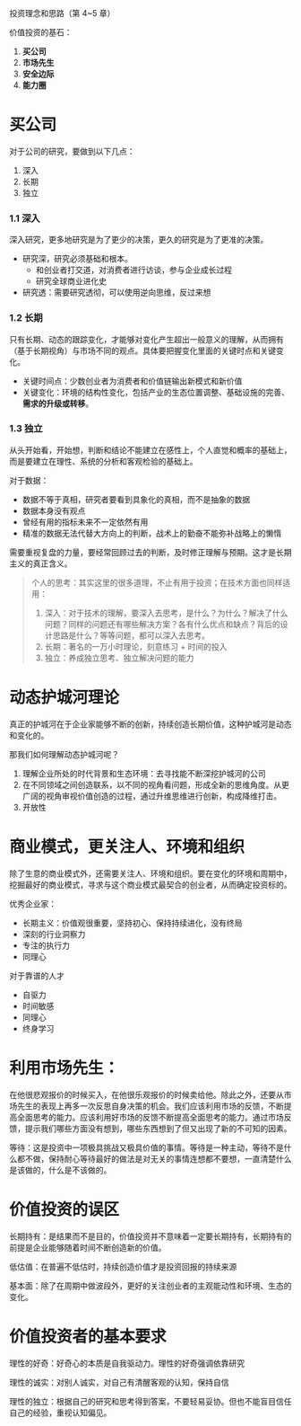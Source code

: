 投资理念和思路（第 4~5 章）

价值投资的基石：

1. **买公司**
2. **市场先生**
3. **安全边际**
4. **能力圈**

# 买公司
对于公司的研究，要做到以下几点：

1. 深入
2. 长期
3. 独立


### 1.1 深入
深入研究，更多地研究是为了更少的决策，更久的研究是为了更准的决策。

- 研究深，研究必须基础和根本。
   - 和创业者打交道，对消费者进行访谈，参与企业成长过程
   - 研究全球商业进化史
- 研究透：需要研究透彻，可以使用逆向思维，反过来想


### 1.2 长期
只有长期、动态的跟踪变化，才能够对变化产生超出一般意义的理解，从而拥有（基于长期视角）与市场不同的观点。具体要把握变化里面的关键时点和关键变化。

- 关键时间点：少数创业者为消费者和价值链输出新模式和新价值
- 关键变化：环境的结构性变化，包括产业的生态位置调整、基础设施的完善、**需求的升级或转移**。


### 1.3 独立
从头开始看，开始想，判断和结论不能建立在感性上，个人直觉和概率的基础上，而是要建立在理性、系统的分析和客观检验的基础上。

对于数据：

- 数据不等于真相，研究者要看到具象化的真相，而不是抽象的数据
- 数据本身没有观点
- 曾经有用的指标未来不一定依然有用
- 精准的数据无法代替大方向上的判断，战术上的勤奋不能弥补战略上的懒惰

需要重视复盘的力量，要经常回顾过去的判断，及时修正理解与预期。这才是长期主义的真正含义。

> 个人的思考：其实这里的很多道理，不止有用于投资；在技术方面也同样适用：
> 1. 深入：对于技术的理解，要深入去思考，是什么？为什么？解决了什么问题？同样的问题还有哪些解决方案？各有什么优点和缺点？背后的设计思路是什么？等等问题，都可以深入去思考。
> 2. 长期：著名的一万小时理论，刻意练习 + 时间的投入
> 3. 独立：养成独立思考、独立解决问题的能力



# 动态护城河理论
真正的护城河在于企业家能够不断的创新，持续创造长期价值，这种护城河是动态和变化的。

那我们如何理解动态护城河呢？

1. 理解企业所处的时代背景和生态环境：去寻找能不断深挖护城河的公司
2. 在不同领域之间创造联系，以不同的视角看问题，形成全新的思维角度。从更广阔的视角审视价值创造的过程，通过升维思维进行创新，构成降维打击。
3. 开放性


# 商业模式，更关注人、环境和组织
除了生意的商业模式外，还需要关注人、环境和组织。要在变化的环境和周期中，挖掘最好的商业模式，寻求与这个商业模式最契合的创业者，从而确定投资标的。

优秀企业家：

- 长期主义：价值观很重要，坚持初心、保持持续进化，没有终局
- 深刻的行业洞察力
- 专注的执行力
- 同理心

对于靠谱的人才

- 自驱力
- 时间敏感
- 同理心
- 终身学习


# 利用市场先生：
在他很悲观报价的时候买入，在他很乐观报价的时候卖给他。除此之外，还要从市场先生的表现上再多一次反思自身决策的机会。我们应该利用市场的反馈，不断提高全面思考的能力。应该利用好市场的反馈不断提高全面思考的能力。通过市场反馈，提示我们哪些方面没有想到，哪些东西想到了但又出现了新的不可知的因素。

等待：这是投资中一项极具挑战又极具价值的事情。等待是一种主动，等待不是什么都不做，保持耐心等待最好的做法是对无关的事情连想都不要想，一直清楚什么是该做的，什么是不该做的。


# 价值投资的误区
长期持有：是结果而不是目的，价值投资并不意味着一定要长期持有，长期持有的前提是企业能够随着时间不断创造新的价值。

低估值：在普遍不低估时，持续创造价值才是投资回报的持续来源

基本面：除了在周期中做波段外，更好的关注创业者的主观能动性和环境、生态的变化。


# 价值投资者的基本要求

理性的好奇：好奇心的本质是自我驱动力。理性的好奇强调依靠研究

理性的诚实：对别人诚实，对自己有清醒客观的认知，保持自信

理性的独立：根据自己的研究和思考得到答案，不要轻易妥协。但也不能盲目信任自己的经验，重视认知偏见。

